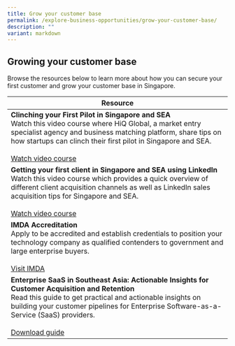 ```yaml
---
title: Grow your customer base
permalink: /explore-business-opportunities/grow-your-customer-base/
description: ""
variant: markdown
---
```

## Growing your customer base

Browse the resources below to learn more about how you can secure your first customer and grow your customer base in Singapore.


| Resource | 
| -------- | 
| **Clinching your First Pilot in Singapore and SEA**<br>Watch this video course where HiQ Global, a market entry specialist agency and business matching platform, share tips on how startups can clinch their first pilot in Singapore and SEA.<br><br><a target="_blank" href="https://edbsingapore.thinkific.com/courses/clinching-your-first-pilot-in-singapore-and-sea">Watch video course</a>|
|**Getting your first client in Singapore and SEA using LinkedIn**<br>Watch this video course which provides a quick overview of different client acquisition channels as well as LinkedIn sales acquisition tips for Singapore and SEA.<br><br><a target="_blank" href="https://edbsingapore.thinkific.com/courses/getting-your-first-client-in-singapore-sea-a-crash-course-in-using-linkedin-for-the-region-1">Watch video course</a>|
|**IMDA Accreditation**<br>Apply to be accredited and establish credentials to position your technology company as qualified contenders to government and large enterprise buyers.<br><br><a target="_blank" href="https://www.imda.gov.sg/how-we-can-help/imda-accreditation">Visit IMDA</a>|
|**Enterprise SaaS in Southeast Asia: Actionable Insights for Customer Acquisition and Retention**<br>Read this guide to get practical and actionable insights on building your customer pipelines for Enterprise Software-as-a-Service (SaaS) providers.<br><br><a target="_blank" href="https://www.edb.gov.sg/en/setting-up-in-singapore/business-guides/enterprise-saas-in-southeast-asia-actionable-insights-for-customer-acquisition-and-retention.html">Download guide</a>|